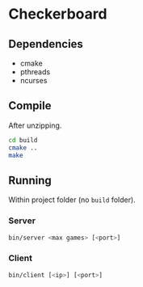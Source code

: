 # Checkerboard

## Dependencies

- cmake
- pthreads
- ncurses

## Compile

After unzipping.

```bash
cd build
cmake ..
make
```

## Running

Within project folder (no `build` folder).

### Server

```bash
bin/server <max games> [<port>]
```

### Client

```bash
bin/client [<ip>] [<port>]
```